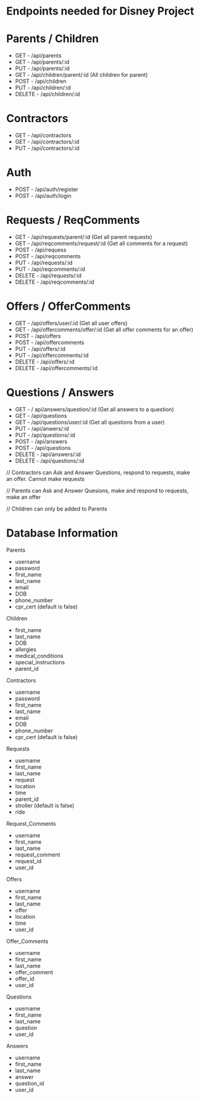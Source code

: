 # Endpoints needed for Disney Project

# Parents / Children
- GET - /api/parents
- GET - /api/parents/:id
- PUT - /api/parents/:id 
- GET - /api/children/parent/:id (All children for parent) 
- POST - /api/children 
- PUT - /api/children/:id
- DELETE - /api/children/:id

# Contractors
- GET - /api/contractors
- GET - /api/contractors/:id 
- PUT - /api/contractors/:id

# Auth
- POST - /api/auth/register 
- POST - /api/auth/login

# Requests / ReqComments
- GET - /api/requests/parent/:id (Get all parent requests)
- GET - /api/reqcomments/request/:id (Get all comments for a request)
- POST - /api/requess
- POST - /api/reqcomments
- PUT - /api/requests/:id
- PUT - /api/reqcomments/:id 
- DELETE - /api/requests/:id 
- DELETE - /api/reqcomments/:id 

# Offers / OfferComments
- GET - /api/offers/user/:id (Get all user offers) 
- GET - /api/offercomments/offer/:id (Get all offer comments for an offer)
- POST - /api/offers 
- POST - /api/offercomments 
- PUT - /api/offers/:id 
- PUT - /api/offercomments/:id
- DELETE - /api/offers/:id 
- DELETE - /api/offercomments/:id


# Questions / Answers
- GET - / api/answers/question/:id (Get all answers to a question)
- GET - /api/questions
- GET - /api/questions/user/:id (Get all questions from a user) 
- PUT - /api/anwers/:id 
- PUT - /api/questions/:id 
- POST - /api/answers 
- POST - /api/questions 
- DELETE - /api/answers/:id 
- DELETE - /api/questions/:id 


// Contractors can Ask and Answer Questions, respond to requests, make an offer. Cannot make requests

// Parents can Ask and Answer Quesions, make and respond to requests, make an offer

// Children can only be added to Parents

# Database Information

Parents
- username
- password
- first_name
- last_name
- email
- DOB
- phone_number
- cpr_cert (default is false)

Children
- first_name
- last_name
- DOB
- allergies
- medical_conditions
- special_instructions
- parent_id

Contractors
- username
- password
- first_name
- last_name
- email
- DOB
- phone_number
- cpr_cert (default is false)

Requests
- username
- first_name
- last_name
- request
- location
- time
- parent_id
- stroller (default is false)
- ride

Request_Comments
- username
- first_name
- last_name
- request_comment
- request_id
- user_id

Offers
- username
- first_name
- last_name
- offer
- location
- time
- user_id

Offer_Comments
- username
- first_name
- last_name
- offer_comment
- offer_id
- user_id

Questions
- username
- first_name
- last_name
- question
- user_id

Answers
- username
- first_name
- last_name
- answer
- question_id
- user_id
